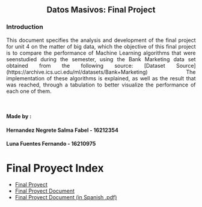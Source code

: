 <html>
<h2 align="center" > Datos Masivos: Final Project</h2>
<h3>Introduction</h3>

<p align="justify" >
This document specifies the analysis and development of the final project for unit 4 on the matter of big data, which the objective of this final project is to compare the performance of Machine Learning algorithms that were seenstudied during the semester, using  the Bank Marketing data set obtained from the following source:
[Dataset Source](https://archive.ics.uci.edu/ml/datasets/Bank+Marketing)
The implementation of these algorithms is explained, as well as the result that was reached, through a tabulation to better visualize the performance of each one of them.
</p>

<br>
<h4>Made by : </h4>
<h4>Hernandez Negrete Salma Fabel - 16212354</h4>
<h4>Luna Fuentes Fernando - 16210975</h4>
</html>

# Final Proyect Index

- [Final Proyect](https://github.com/everthx/datos_masivos/blob/finalProject/finalProject/FinalProyect.scala)
- [Final Proyect Document](https://github.com/everthx/datos_masivos/blob/finalProject/finalProject/Final%20Proyect%20Document.md#-final-project-document)
- [Final Proyect Document (in Spanish .pdf)]()